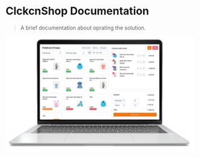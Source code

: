 # ClckcnShop Documentation

> A brief documentation about oprating the solution.

![logo](img/laptop.png)
